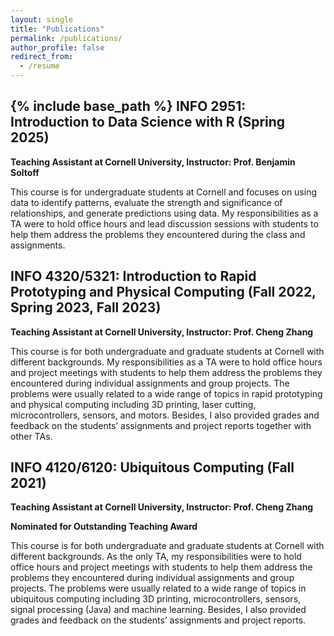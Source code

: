 ```yaml
---
layout: single
title: "Publications"
permalink: /publications/
author_profile: false
redirect_from:
  - /resume
---
```


{% include base_path %}
INFO 2951: Introduction to Data Science with R (Spring 2025)
----------
**Teaching Assistant at Cornell University, Instructor: Prof. Benjamin Soltoff**

This course is for undergraduate students at Cornell and focuses on using data to identify patterns, evaluate the strength and significance of relationships, and generate predictions using data. My responsibilities as a TA were to hold office hours and lead discussion sessions with students to help them address the problems they encountered during the class and assignments.

INFO 4320/5321: Introduction to Rapid Prototyping and Physical Computing (Fall 2022, Spring 2023, Fall 2023)
----------
**Teaching Assistant at Cornell University, Instructor: Prof. Cheng Zhang**

This course is for both undergraduate and graduate students at Cornell with different backgrounds. My responsibilities as a TA were to hold office hours and project meetings with students to help them address the problems they encountered during individual assignments and group projects. The problems were usually related to a wide range of topics in rapid prototyping and physical computing including 3D printing, laser cutting, microcontrollers, sensors, and motors. Besides, I also provided grades and feedback on the students’ assignments and project reports together with other TAs.

INFO 4120/6120: Ubiquitous Computing (Fall 2021)
----------
**Teaching Assistant at Cornell University, Instructor: Prof. Cheng Zhang**

**Nominated for Outstanding Teaching Award**

This course is for both undergraduate and graduate students at Cornell with different backgrounds. As the only TA, my responsibilities were to hold office hours and project meetings with students to help them address the problems they encountered during individual assignments and group projects. The problems were usually related to a wide range of topics in ubiquitous computing including 3D printing, microcontrollers, sensors, signal processing (Java) and machine learning. Besides, I also provided grades and feedback on the students’ assignments and project reports.

